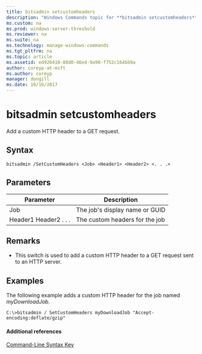 ```yaml
---
title: bitsadmin setcustomheaders
description: "Windows Commands topic for **bitsadmin setcustomheaders** - add a custom HTTP header to a GET request."
ms.custom: na
ms.prod: windows-server-threshold
ms.reviewer: na
ms.suite: na
ms.technology: manage-windows-commands
ms.tgt_pltfrm: na
ms.topic: article
ms.assetid: ed926410-80d0-46ed-9a90-f752c164bb9a
author: coreyp-at-msft
ms.author: coreyp
manager: dongill
ms.date: 10/16/2017 
---
```


# bitsadmin setcustomheaders



Add a custom HTTP header to a GET request.

## Syntax

```
bitsadmin /SetCustomHeaders <Job> <Header1> <Header2> <. . .>
```

## Parameters

|Parameter|Description|
|---------|-----------|
|Job|The job's display name or GUID|
|Header1 Header2 . . .|The custom headers for the job|

## Remarks

-   This switch is used to add a custom HTTP header to a GET request sent to an HTTP server.

## <a name="BKMK_examples"></a>Examples

The following example adds a custom HTTP header for the job named *myDownloadJob*.
```
C:\>bitsadmin / SetCustomHeaders myDownloadJob "Accept-encoding:deflate/gzip"
```

#### Additional references

[Command-Line Syntax Key](command-line-syntax-key.md)